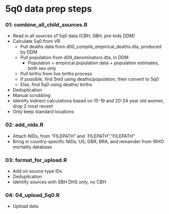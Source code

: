 # 5q0 data prep steps

### 01: combine_all_child_sources.R

- Read in all sources of 5q0 data (CBH, SBH, pre-kids DDM)
- Calculate 5q0 from VR
	- Pull deaths data from d00_compile_empirical_deaths.dta, produced by DDM
	- Pull population from d09_denominators.dta, in DDM
		- Population = empirical population data + population estimates, both sex only
	- Pull births from live births process
	- If possible, find 5m0 using deaths/population, then convert to 5q0
	- Else, find 5q0 using deaths/ births
- Deduplication
- Manual scrubbing
- Identify indirect calculations based on 15-19 and 20-24 year old women, drop 2 most recent
- Only keep standard locations

### 02: add_nids.R

- Attach NIDs, from "FILEPATH" and `FILEPATH","FILEPATH"
- Bring in country-specific NIDs; US, GBR, BRA, and remainder from WHO mortality database

### 03: format_for_upload.R

- Add on source type IDs
- Deduplication
- Identify sources with SBH DHS only, no CBH

### 04: 04_upload_5q0.R

- Upload data